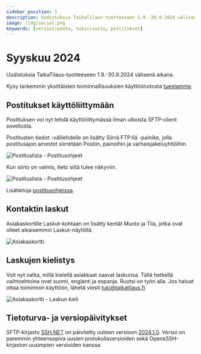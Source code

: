 ```yaml
---
sidebar_position: 1
description: Uudistuksia TaikaTilaus-tuotteeseen 1.9.-30.9.2024 välisenä aikana
image: /img/social.png
keywords: [versiotiedote, tukisivusto, postitukset]
---
```


# Syyskuu 2024

Uudistuksia TaikaTilaus-tuotteeseen 1.9.-30.9.2024 välisenä aikana.

Kysy tarkemmin yksittäisten toiminnallisuuksien käyttöönotosta [tuestamme](https://taikatilaus.freshdesk.com/).

## Postitukset käyttöliittymään

Postituksen voi nyt tehdä käyttöliittymässä ilman ulkoista SFTP-client sovellusta.

Postitusten tiedot -välilehdelle on lisätty Siirrä FTP:llä -painike, jolla postitusajon ainestot siirretään Postiin, painoihin ja varhaisjakeluyhtiöihin.

![Postituslista - Postitusohjeet](/img/ohjeet/postitus-teko6.png)

Kun siirto on valmis, tieto siitä tulee näkyviin.

![Postituslista - Postitusohjeet](/img/ohjeet/postitus-teko7.png)

Lisätietoja [postitusohjeissa](/docs/ohjeet/tilaustenhallinta/postistuslista#postitusten-teko-ja-ainestojen-siirto-postiin-painoihin-ja-varhaisjakeluyhti%C3%B6ihin).

## Kontaktin laskut

Asiakaskortille Laskut-kohtaan on lisätty kentät Muoto ja Tila, jotka ovat olleet aikaisemmin Laskut-näytöllä.

![Asiakaskortti](/img/versiotiedotteet/lasku-muodot.png)

## Laskujen kielistys

Voit nyt valita, millä kielellä asiakkaat saavat laskunsa. Tällä hetkellä vaihtoehtoina ovat suomi, englanti ja espanja. Ruotsi on työn alla. Jos haluat ottaa toiminnon käyttöön, lähetä viesti tuki@taikatilaus.fi

![Asiakaskortti - Laskun kieli](/img/versiotiedotteet/lasku-kiellistys.jpg)

## Tietoturva- ja versiopäivitykset

SFTP-kirjasto [SSH.NET](https://github.com/sshnet/SSH.NET) on päivitetty uuteen versioon [2024.1.0](https://github.com/sshnet/SSH.NET/releases/tag/2024.1.0). Versio on paremmin yhteensopiva uusien protokollaversioiden sekä OpensSSH-kirjaston uusimpien versioiden kanssa.


